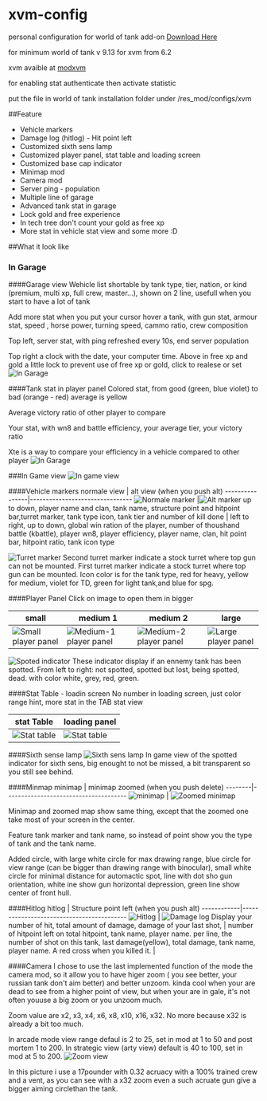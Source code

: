 # xvm-config
personal configuration for world of tank add-on [Download Here](https://github.com/surpriserom/xvm-config/archive/master.zip)

for minimum world of tank v 9.13
for xvm from 6.2

xvm avaible at [modxvm](http://www.modxvm.com/en/download-xvm/)

for enabling stat authenticate then activate statistic

put the file in world of tank installation folder under /res_mod/configs/xvm

##Feature

* Vehicle markers
* Damage log (hitlog) - Hit point left
* Customized sixth sens lamp
* Customized player panel, stat table and loading screen
* Customized base cap indicator
* Minimap mod
* Camera mod
* Server ping - population
* Multiple line of garage
* Advanced tank stat in garage
* Lock gold and free experience
* In tech tree don't count your gold as free xp
* More stat in vehicle stat view
and some more :D

##What it look like
### In Garage
####Garage view
Wehicle list shortable by tank type, tier, nation, or kind (premium, multi xp, full crew, master...), shown on 2 line, usefull when you start to have a lot of tank

Add more stat when you put your cursor hover a tank, with gun stat, armour stat, speed , horse power, turning speed, cammo ratio, crew composition

Top left, server stat, with ping refreshed every 10s, end server population

Top right a clock with the date, your computer time. Above in free xp and gold  a little lock to prevent use of free xp or gold, click to realese or set
![In Garage](https://github.com/surpriserom/xvm-config/blob/master/surpriserom/Data/garageView.jpg)

####Tank stat in player panel
Colored stat, from good (green, blue violet) to bad (orange - red) average is yellow

Average victory ratio of other player to compare

Your stat, with wn8 and battle efficiency, your average tier, your victory ratio

Xte is a way to compare your efficiency in a vehicle compared to other player
![In Garage](https://github.com/surpriserom/xvm-config/blob/master/surpriserom/Data/userInfo-tankStat.jpg)

###In Game view
![In game view](https://github.com/surpriserom/xvm-config/blob/master/surpriserom/Data/in_game.jpg)

####Vehicle markers
normale view	|	alt view (when you push alt)
----------------|--------------------------------
![Normale marker](https://github.com/surpriserom/xvm-config/blob/master/surpriserom/Data/TankView.jpg)	|![Alt marker](https://github.com/surpriserom/xvm-config/blob/master/surpriserom/Data/altTankView.jpg)
up to down, player name and clan, tank name, structure point and hitpoint bar,turret marker, tank type icon, tank tier and number of kill done  |	left to right, up to down, global win ration of the player, number of thoushand battle (kbattle), player wn8, player efficiency, player name, clan, hit point bar, hitpoint ratio, tank icon type

![Turret marker](https://github.com/surpriserom/xvm-config/blob/master/surpriserom/Data/turretmarker.jpg)
Second turret marker indicate a stock turret where top gun can not be mounted. First turret marker indicate a stock turret where top gun can be mounted. Icon color is for the tank type, red for heavy, yellow for medium, violet for TD, green for light tank,and blue for spg.

####Player Panel
Click on image to open them in bigger

small	|	medium 1	|	medium 2	|	large
--------|---------------|---------------|---------
![Small player panel](https://github.com/surpriserom/xvm-config/blob/master/surpriserom/Data/panelSmall.jpg)	|	![Medium-1 player panel](https://github.com/surpriserom/xvm-config/blob/master/surpriserom/Data/mediumpanel-1.jpg)	|	![Medium-2 player panel](https://github.com/surpriserom/xvm-config/blob/master/surpriserom/Data/mediumpanel-2.jpg)	|	![Large player panel](https://github.com/surpriserom/xvm-config/blob/master/surpriserom/Data/panelLarge.jpg)

![Spoted indicator](https://github.com/surpriserom/xvm-config/blob/master/surpriserom/Data/spotted_icon.jpg)
These indicator display if an ennemy tank has been spotted. From left to right: not spotted, spotted but lost, being spotted, dead. with color white, grey, red, green.

####Stat Table - loadin screen
No number in loading screen, just color range hint, more stat in the TAB stat view

stat Table	|	loading panel
------------|----------------
![Stat table](https://github.com/surpriserom/xvm-config/blob/master/surpriserom/Data/tab-stat.jpg)	|	![Stat table](https://github.com/surpriserom/xvm-config/blob/master/surpriserom/Data/loading.jpg)

####Sixth sense lamp
![Sixth sens lamp](https://github.com/surpriserom/xvm-config/blob/master/surpriserom/Data/spotted.jpg)
In game view of the spotted indicator for sixth sens, big enought to not be missed, a bit transparent so you still see behind.

####Minmap
minimap	| minimap zoomed (when you push delete)
--------|--------------------------------------
![minimap](https://github.com/surpriserom/xvm-config/blob/master/surpriserom/Data/minimap.jpg)	|	![Zoomed minimap](https://github.com/surpriserom/xvm-config/blob/master/surpriserom/Data/altMap.jpg)

Minimap and zoomed map show same thing, except that the zoomed one take most of your screen in the center.

Feature tank marker and tank name, so instead of point show you the type of tank and the tank name.

Added circle, with large white circle for max drawing range, blue circle for view range (can be bigger than drawing range with binocular), small white circle for minimal distance for automactic spot, line with dot sho gun orientation, white ine show gun horizontal depression, green line show center of front hull.

####Hitlog
hitlog 		|		Structure point left (when you push alt)
------------|------------------------------------------
![Hitlog](https://github.com/surpriserom/xvm-config/blob/master/surpriserom/Data/Hitlog.jpg)	|	![Damage log](https://github.com/surpriserom/xvm-config/blob/master/surpriserom/Data/Damagelog.jpg)
Display your number of hit, total amount of damage, damage of your last shot,  |   number of hitpoint left on total hitpoint, tank name, player name.
per line, the number of shot on this tank, last damage(yellow), total damage, tank name, player name. A red cross when you killed it. | 

####Camera
I chose to use the last implemented function of the mode the camera mod, so it allow you to have higer zoom ( you see better, your russian tank don't aim better) and better  unzoom. kinda cool when your are dead to see from a higher point of view, but when your are in gale, it's not often youuse a big zoom or you unzoom much.

Zoom value are x2, x3, x4, x6, x8, x10, x16, x32. No more because x32 is already a bit too much.

In arcade mode view range defaul is 2 to 25, set in mod at 1 to 50 and post mortem 1 to 200. In strategic view (arty view) default is 40 to 100, set in mod at 5 to 200.
![Zoom view](https://github.com/surpriserom/xvm-config/blob/master/surpriserom/Data/camera-zoom.jpg)

In this picture i use a 17pounder with 0.32 acruacy with a 100% trained crew and a vent, as you can see with a x32 zoom even a such acruate gun give a bigger aiming circlethan the tank.
